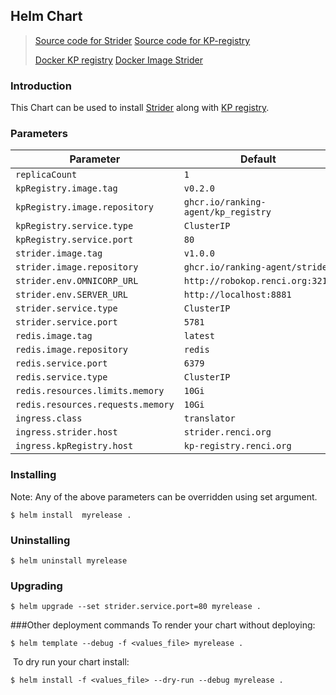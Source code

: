  Helm Chart
---
> [Source code for Strider](https://github.com/ranking-agent/strider)
> [Source code for KP-registry](https://github.com/ranking-agent/kp_registry)
>
> [Docker KP registry](https://github.com/orgs/ranking-agent/packages/container/package/kp_registry)
> [Docker Image Strider](https://github.com/orgs/ranking-agent/packages/container/package/strider)

### Introduction 

This Chart can be used to install [Strider](https://strider.renci.org/docs) along with [KP registry](https://kp-registry.renci.org/docs).

### Parameters

| Parameter |  Default |
| --------- |  ----    | 
| `replicaCount` | `1`
| `kpRegistry.image.tag` | `v0.2.0`
| `kpRegistry.image.repository` | `ghcr.io/ranking-agent/kp_registry`
| `kpRegistry.service.type` | `ClusterIP`
| `kpRegistry.service.port` | `80`
| `strider.image.tag` | `v1.0.0`
| `strider.image.repository` | `ghcr.io/ranking-agent/strider`
| `strider.env.OMNICORP_URL` | `http://robokop.renci.org:3210`
| `strider.env.SERVER_URL` | `http://localhost:8881`
| `strider.service.type` | `ClusterIP`
| `strider.service.port` | `5781`
| `redis.image.tag` | `latest`
| `redis.image.repository` | `redis`
| `redis.service.port` | `6379`
| `redis.service.type` | `ClusterIP`
| `redis.resources.limits.memory` | `10Gi`
| `redis.resources.requests.memory` | `10Gi`
| `ingress.class` | `translator`
| `ingress.strider.host` | `strider.renci.org`
| `ingress.kpRegistry.host` | `kp-registry.renci.org`

### Installing 

Note:  Any of the above parameters can be overridden using set argument. 
```shell script
$ helm install  myrelease . 
```

### Uninstalling

```shell script
$ helm uninstall myrelease
```

### Upgrading

```shell script
$ helm upgrade --set strider.service.port=80 myrelease . 
```

###Other deployment commands
To render your chart without deploying:
 
```shell script
$ helm template --debug -f <values_file> myrelease .
```
​
To dry run your chart install: 
```console
$ helm install -f <values_file> --dry-run --debug myrelease .
```
